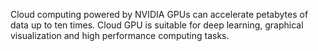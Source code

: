 Cloud computing powered by NVIDIA GPUs can accelerate petabytes of data up to ten times. Cloud GPU is suitable for deep learning, graphical visualization and high performance computing tasks.